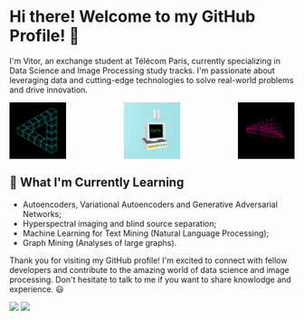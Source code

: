 # Hi there! Welcome to my GitHub Profile! 👋

I'm Vitor, an exchange student at Télécom Paris, currently specializing in Data Science and Image Processing study tracks. I'm passionate about leveraging data and cutting-edge technologies to solve real-world problems and drive innovation. 

<div align="center">  
  <img align="left" alt="GIF" src="https://github.com/V-kr0pt/V-kr0pt/blob/main/CheerySeparateGoldeneye-size_restricted.gif" width="100" height="100" />
  <img align="center" alt="GIF" src="https://github.com/V-kr0pt/V-kr0pt/blob/main/giphy.gif" width="100" height="100" />
  <img align="right" alt="GIF" src="https://github.com/V-kr0pt/V-kr0pt/blob/main/01d7176e77aebf3b461562899efcf47f.gif" width="100" height="100" />
</div>

## 🌱 What I'm Currently Learning

- Autoencoders, Variational Autoencoders and Generative Adversarial Networks;
- Hyperspectral imaging and blind source separation;
- Machine Learning for Text Mining (Natural Language Processing);
- Graph Mining (Analyses of large graphs).

Thank you for visiting my GitHub profile! I'm excited to connect with fellow developers and contribute to the amazing world of data science and image processing. Don't hesitate to talk to me if you want to share knowlodge and experience. 😃


<div> 
  <a href = "mailto:vitor.franca@telecom-paris.fr"><img src="https://img.shields.io/badge/-Gmail-%23333?style=for-the-badge&logo=gmail&logoColor=white" target="_blank"></a>  
  <a href="https://www.linkedin.com/in/frvitor/" target="_blank"><img src="https://img.shields.io/badge/-LinkedIn-%230077B5?style=for-the-badge&logo=linkedin&logoColor=white" target="_blank"></a> 
  
</div>


